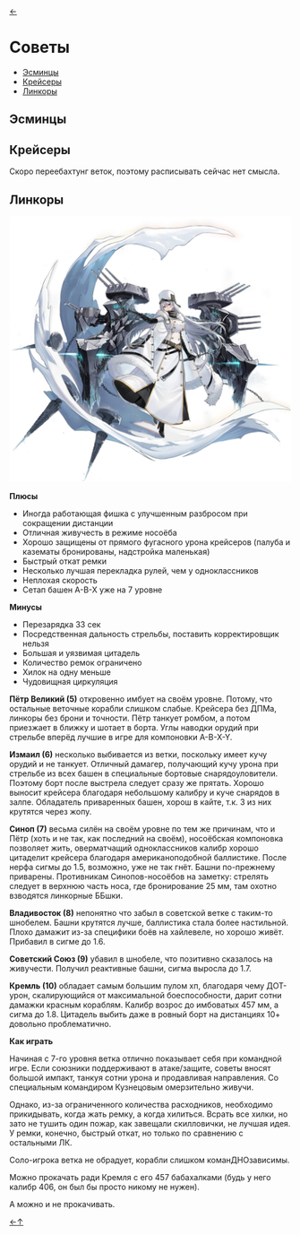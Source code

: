 [←](readme.md)

# Советы

- [Эсминцы](#Эсминцы)
- [Крейсеры](#Крейсеры)
- [Линкоры](#Линкоры)

## Эсминцы

## Крейсеры

Скоро переебахтунг веток, поэтому расписывать сейчас нет смысла.

## Линкоры
![Sovetskaya_Rossiya](images/sovetskaya_rossiya.png)

**Плюсы**
- Иногда работающая фишка с улучшенным разбросом при сокращении дистанции
- Отличная живучесть в режиме носоёба
- Хорошо защищены от прямого фугасного урона крейсеров (палуба и казематы бронированы, надстройка маленькая)
- Быстрый откат ремки
- Несколько лучшая перекладка рулей, чем у одноклассников
- Неплохая скорость
- Сетап башен A-B-X уже на 7 уровне

**Минусы**
- Перезарядка 33 сек
- Посредственная дальность стрельбы, поставить корректировщик нельзя
- Большая и уязвимая цитадель
- Количество ремок ограничено
- Хилок на одну меньше
- Чудовищная циркуляция

**Пётр Великий (5)** откровенно имбует на своём уровне. Потому, что остальные веточные корабли слишком слабые. Крейсера без ДПМа, линкоры без брони и точности. Пётр танкует ромбом, а потом приезжает в ближку и шотает в борта. Углы наводки орудий при стрельбе вперёд лучшие в игре для компоновки A-B-X-Y.

**Измаил (6)** несколько выбивается из ветки, поскольку имеет кучу орудий и не танкует. Отличный дамагер, получающий кучу урона при стрельбе из всех башен в специальные бортовые снарядоуловители. Поэтому борт после выстрела следует сразу же прятать. Хорошо выносит крейсера благодаря небольшому калибру и куче снарядов в залпе. Обладатель приваренных башен, хорош в кайте, т.к. 3 из них крутятся через жопу.

**Синоп (7)** весьма силён на своём уровне  по тем же причинам, что и Пётр (хоть и не так, как последний на своём), носоёбская компоновка позволяет жить, оверматчащий одноклассников калибр хорошо цитаделит крейсера благодаря американоподобной баллистике. После нерфа сигмы до 1.5, возможно, уже не так гнёт. Башни по-прежнему приварены. Противникам Синопов-носоёбов на заметку: стрелять следует в верхнюю часть носа, где бронирование 25 мм, там охотно взводятся линкорные ББшки.

**Владивосток (8)** непонятно что забыл в советской ветке с таким-то шнобелем. Башни крутятся лучше, баллистика стала более настильной. Плохо дамажит из-за специфики боёв на хайлевеле, но хорошо живёт. Прибавил в сигме до 1.6.

**Советский Союз (9)** убавил в шнобеле, что позитивно сказалось на живучести. Получил реактивные башни, сигма выросла до 1.7.

**Кремль (10)** обладает самым большим пулом хп, благодаря чему ДОТ-урон, скалирующийся от максимальной боеспособности, дарит сотни дамажки красным кораблям. Калибр возрос до имбоватых 457 мм, а сигма до 1.8. Цитадель выбить даже в ровный борт на дистанциях 10+ довольно проблематично.

**Как играть**

Начиная с 7-го уровня ветка отлично показывает себя при командной игре. Если союзники поддерживают в атаке/защите, советы вносят большой импакт, танкуя сотни урона и продавливая направления. Со специальным командиром Кузнецовым омерзительно живучи.

Однако, из-за ограниченного количества расходников, необходимо прикидывать, когда жать ремку, а когда хилиться. Всрать все хилки, но зато не тушить один пожар, как завещали скилловички, не лучшая идея. У ремки, конечно, быстрый откат, но только по сравнению с остальными ЛК.

Соло-игрока ветка не обрадует, корабли слишком команДНОзависимы.

Можно прокачать ради Кремля с его 457 бабахалками (будь у него калибр 406, он был бы просто никому не нужен).

А можно и не прокачивать.

[←](readme.md)[↑](#Советы)
